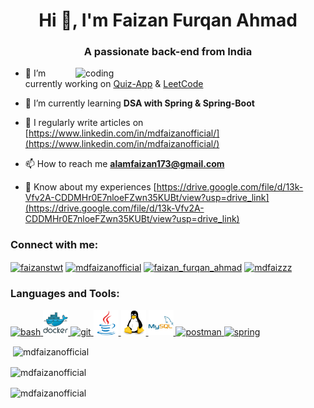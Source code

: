 <h1 align="center">Hi 👋, I'm Faizan Furqan Ahmad</h1>
<h3 align="center">A passionate back-end from India</h3>

<img align="right" alt="coding" width="400" src="https://github.com/user-attachments/assets/4b4b4e2e-6846-480b-8520-6c784d18722b">

- 🔭 I’m currently working on [Quiz-App](https://github.com/mdfaizanofficial/quiz-app.git) & [LeetCode](https://www.leetcode.com/mdfaizzz)

- 🌱 I’m currently learning **DSA with Spring & Spring-Boot**

- 📝 I regularly write articles on [https://www.linkedin.com/in/mdfaizanofficial/](https://www.linkedin.com/in/mdfaizanofficial/)

- 📫 How to reach me **alamfaizan173@gmail.com**

- 📄 Know about my experiences [https://drive.google.com/file/d/13k-Vfv2A-CDDMHr0E7nloeFZwn35KUBt/view?usp=drive_link](https://drive.google.com/file/d/13k-Vfv2A-CDDMHr0E7nloeFZwn35KUBt/view?usp=drive_link)

<h3 align="left">Connect with me:</h3>
<p align="left">
<a href="https://twitter.com/faizanstwt" target="blank"><img align="center" src="https://raw.githubusercontent.com/rahuldkjain/github-profile-readme-generator/master/src/images/icons/Social/twitter.svg" alt="faizanstwt" height="30" width="40" /></a>
<a href="https://linkedin.com/in/mdfaizanofficial" target="blank"><img align="center" src="https://raw.githubusercontent.com/rahuldkjain/github-profile-readme-generator/master/src/images/icons/Social/linked-in-alt.svg" alt="mdfaizanofficial" height="30" width="40" /></a>
<a href="https://www.instagram.com/faizan_furqan_ahmad/" target="blank"><img align="center" src="https://raw.githubusercontent.com/rahuldkjain/github-profile-readme-generator/master/src/images/icons/Social/instagram.svg" alt="faizan_furqan_ahmad" height="30" width="40" /></a>
<a href="https://www.leetcode.com/mdfaizzz" target="blank"><img align="center" src="https://raw.githubusercontent.com/rahuldkjain/github-profile-readme-generator/master/src/images/icons/Social/leet-code.svg" alt="mdfaizzz" height="30" width="40" /></a>
</p>

<h3 align="left">Languages and Tools:</h3>
<p align="left"> <a href="https://www.gnu.org/software/bash/" target="_blank" rel="noreferrer"> <img src="https://www.vectorlogo.zone/logos/gnu_bash/gnu_bash-icon.svg" alt="bash" width="40" height="40"/> </a> <a href="https://www.docker.com/" target="_blank" rel="noreferrer"> <img src="https://raw.githubusercontent.com/devicons/devicon/master/icons/docker/docker-original-wordmark.svg" alt="docker" width="40" height="40"/> </a> <a href="https://git-scm.com/" target="_blank" rel="noreferrer"> <img src="https://www.vectorlogo.zone/logos/git-scm/git-scm-icon.svg" alt="git" width="40" height="40"/> </a> <a href="https://www.java.com" target="_blank" rel="noreferrer"> <img src="https://raw.githubusercontent.com/devicons/devicon/master/icons/java/java-original.svg" alt="java" width="40" height="40"/> </a> <a href="https://www.linux.org/" target="_blank" rel="noreferrer"> <img src="https://raw.githubusercontent.com/devicons/devicon/master/icons/linux/linux-original.svg" alt="linux" width="40" height="40"/> </a> <a href="https://www.mysql.com/" target="_blank" rel="noreferrer"> <img src="https://raw.githubusercontent.com/devicons/devicon/master/icons/mysql/mysql-original-wordmark.svg" alt="mysql" width="40" height="40"/> </a> <a href="https://postman.com" target="_blank" rel="noreferrer"> <img src="https://www.vectorlogo.zone/logos/getpostman/getpostman-icon.svg" alt="postman" width="40" height="40"/> </a> <a href="https://spring.io/" target="_blank" rel="noreferrer"> <img src="https://www.vectorlogo.zone/logos/springio/springio-icon.svg" alt="spring" width="40" height="40"/> </a> </p>

<p>&nbsp;<img align="center" src="https://github-readme-stats.vercel.app/api?username=mdfaizanofficial&show_icons=true&locale=en" alt="mdfaizanofficial" /></p>

<p><img align="center" src="https://github-readme-streak-stats.herokuapp.com/?user=mdfaizanofficial&" alt="mdfaizanofficial" /></p>
<p><img align="center" src="https://leetcard.jacoblin.cool/mdfaizzz?ext=heatmap" alt="mdfaizanofficial" /></p>
